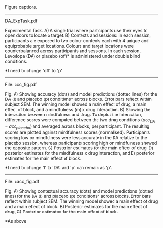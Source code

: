 Figure captions.

----------------------------------------------------------------------
DA_ExpTask.pdf

Experimental Task. A) A single trial where participants use their eyes to open doors to locate a target. B) Contexts and sessions: in each session, participants are exposed to two colour contexts each with 4 unique and equiprobable target locations. Colours and target locations were counterbalanced across participants and sessions. In each session, Levodopa (DA) or placebo (off)* is administered under double blind conditions.

*I need to change 'off' to 'p'

-----------------------------------------------------------------------
File: acc_fig.pdf

Fig. A) Showing accuracy (dots) and model predictions (dotted lines) for the DA (l) and placebo (p) conditions* across blocks. Error bars reflect within subject SEM. The winning model showed a main effect of drug, a main effect of block, and a mindfulness (m) x drug interaction. B) Showing the interaction between mindfulness and drug. To depict the interaction, difference scores were computed between the two drug conditions ($acc_{DA} - acc_{placebo}$) and averaged across blocks, per participant. The resulting scores are plotted against mindfulness scores (normalised). Participants scoring low on mindfulness were less accurate in the DA relative to the placebo session, whereas participants scoring high on mindfulness showed the opposite pattern. C) Posterior estimates for the main effect of drug, D) posterior estimates for the mindfulness x drug interaction, and E) posterior estimates for the main effect of block.

*I need to change 'l' to 'DA' and 'p' can remain as 'p'.

---------------------------------------------------------------------------
File: cacc_fig.pdf

Fig. A) Showing contextual accuracy (dots) and model predictions (dotted lines) for the DA (l) and placebo (p) conditions* across blocks. Error bars reflect within subject SEM. The winning model showed a main effect of drug and a main effect of block. B) Posterior estimates for the main effect of drug, C) Posterior estimates for the main effect of block.

*As above
